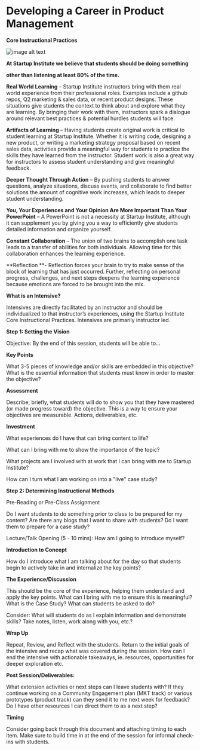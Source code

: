 Developing a Career in Product Management
===

**Core Instructional Practices**

![image alt text](image_0.png)

**At Startup Institute we believe that students should be doing something**

**other than listening at least 80% of the time.**

**Real World Learning** – Startup Institute instructors bring with them real world experience from their professional roles. Examples include a github repos, Q2 marketing & sales data, or recent product designs.  These situations give students the context to think about and explore what they are learning.  By bringing their work with them, instructors spark a dialogue around relevant best practices & potential hurdles students will face.

**Artifacts of Learning** – Having students create original work is critical to student learning at Startup Institute.  Whether it is writing code, designing a new product, or writing a marketing strategy proposal based on recent sales data, activities provide a meaningful way for students to practice the skills they have learned from the instructor.  Student work is also a great way for instructors to assess student understanding and give meaningful feedback.

**Deeper Thought Through Action** – By pushing students to answer questions, analyze situations, discuss events, and collaborate to find better solutions the amount of cognitive work increases, which leads to deeper student understanding.

**You, Your Experiences and Your Opinion Are More Important Than Your PowerPoint** – A PowerPoint is not a necessity at Startup Institute, although it can supplement you by giving you a way to efficiently give students detailed information and organize yourself.

**Constant Collaboration** – The union of two brains to accomplish one task leads to a transfer of abilities for both individuals.  Allowing time for this collaboration enhances the learning experience.

**Reflection **- Reflection forces your brain to try to make sense of the block of learning that has just occurred.  Further, reflecting on personal progress, challenges, and next steps deepens the learning experience because emotions are forced to be brought into the mix.

**What is an Intensive?**

Intensives are directly facilitated by an instructor and should be individualized to that instructor’s experiences, using the Startup Institute Core Instructional Practices. Intensives are primarily instructor led.

**Step 1:  Setting the Vision**

Objective: By the end of this session, students will be able to…

**Key Points**

What 3-5 pieces of knowledge and/or skills are embedded in this objective? What is the essential information that students must know in order to master the objective? 

**Assessment**

Describe, briefly, what students will do to show you that they have mastered (or made progress toward) the objective. This is a way to ensure your objectives are measurable.  Actions, deliverables, etc.

**Investment**

What experiences do I have that can bring content to life?

What can I bring with me to show the importance of the topic?

What projects am I involved with at work that I can bring with me to Startup Institute?

How can I turn what I am working on into a "live" case study?

**Step 2:  Determining Instructional Methods**

Pre-Reading or Pre-Class Assignment

Do I want students to do something prior to class to be prepared for my content?  Are there any blogs that I want to share with students? Do I want them to prepare for a case study?

Lecture/Talk Opening (5 - 10 mins): How am I going to introduce myself?

**Introduction to Concept**

How do I introduce what I am talking about for the day so that students begin to actively take in and internalize the key points?

**The Experience/Discussion**

This should be the core of the experience, helping them understand and apply the key points.  What can I bring with me to ensure this is meaningful? What is the Case Study? What can students be asked to do?

Consider: What will students do as I explain information and demonstrate skills?  Take notes, listen, work along with you, etc.?

**Wrap Up**

Repeat, Review, and Reflect with the students. Return to the initial goals of the intensive and recap what was covered during the session. How can I end the intensive with actionable takeaways, ie. resources, opportunities for deeper exploration etc.

**Post Session/Deliverables:**

What extension activities or next steps can I leave students with? If they continue working on a Community Engagement plan (MKT track) or various prototypes (product track) can they send it to me next week for feedback? Do I have other resources I can direct them to as a next step?

**Timing**

Consider going back through this document and attaching timing to each item. Make sure to build time in at the end of the session for informal check-ins with students.

